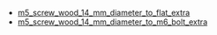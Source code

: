 * [m5_screw_wood_14_mm_diameter_to_flat_extra](m5_screw_wood_14_mm_diameter_to_flat_extra)
* [m5_screw_wood_14_mm_diameter_to_m6_bolt_extra](m5_screw_wood_14_mm_diameter_to_m6_bolt_extra)
